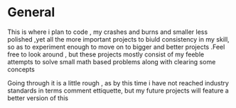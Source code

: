 # General
This is where i plan to code , my crashes and burns and smaller less polished ,yet all the more important projects to biuld consistency in my skill,
so as to experiment enough to move on to bigger and better projects .Feel free to look around , but these projects mostly consist of my feeble attempts to
solve small math based problems along with clearing some concepts 

Going through it is a little rough , as by this time i have not reached industry standards in terms comment ettiquette, but my future projects will 
feature a better version of this 
